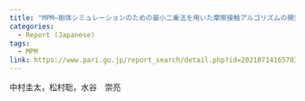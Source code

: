 ```yaml
---
title: "MPM–剛体シミュレーションのための最小二乗法を用いた摩擦接触アルゴリズムの開発と開端杭の地盤への貫入挙動への適用"
categories:
  - Report (Japanese)
tags:
  - MPM
link: https://www.pari.go.jp/report_search/detail.php?id=20210714165703
---
```


中村圭太，松村聡，水谷　崇亮
